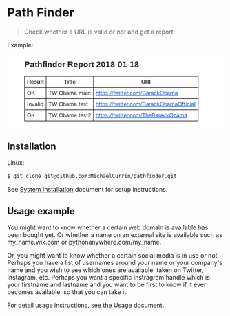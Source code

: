# Path Finder
> Check whether a URL is valid or not and get a report

Example:

![Mail screenshot](docs/sample_mail.png "Sample HTML mail output")

## Installation

Linux:

```bash
$ git clone git@github.com:MichaelCurrin/pathfinder.git
```

See [System Installation](docs/SystemInstallatiom.md) document for setup instructions.

## Usage example

You might want to know whether a certain web domain is available has been bought yet. Or whether a name on an external site is available such as my_name.wix.com or pythonanywhere.com/my_name.

Or, you might want to know whether a certain social media is in use or not. Perhaps you have a list of usernames around your name or your company's name and you wish to see which ones are available, taken on Twitter, Instagram, etc. Perhaps you want a specific Instragram handle which is your firstname and lastname and you want to be first to know if it ever becomes available, so that you can take it.

For detail usage instructions, see the [Usage](docs/Usage.md) document.
